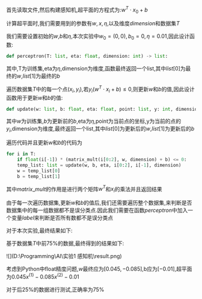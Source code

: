 首先读取文件,然后构建感知机,超平面的方程式为:$w^T \cdot x_0 + b$

计算超平面时,我们需要用到的参数有$w,x,\eta$,以及维度$dimension$和数据集$T$

我们需要设置初始的$w$,$b$和$\eta$,本次实验中$w_0 = (0,0),b_0 = 0,\eta = 0.01$,因此设计函数:

```python
def perceptron(T: list, eta: float, dimension: int) -> list:
```

其中,T为训练集,eta为$\eta$,dimension为维度,函数最终返回一个list,其中$list[0]$为最终的$w$,$list[1]$为最终的$b$



遍历数据集$T$中的每一个点$(x_i,y_i)$,若$y_i(w^T \cdot x_i + b) \leq 0$,则更新$w$和$b$的值,因此设计函数用于更新$w$和$b$的值:

```python
def update(w: list, b: float, eta: float, point: list, y: int, dimension: int) -> list:
```

其中$w$为训练集,$b$为更新前的$b$,eta为$\eta$,point为当前点的坐标,y为当前的点的$y_i$,dimension为维度,最终返回一个list,其中$list[0]$为更新后的$w$,$list[1]$为更新后的$b$



遍历代码并且更新$w$和$b$的代码为

```python
for i in T:
    if float(i[-1]) * (matrix_mult(i[0:2], w, dimension) + b) <= 0:
    temp_list: list = update(w, b, eta, i[0:2], i[-1], dimension)
    w = temp_list[0]
    b = temp_list[1]
```

其中$matrix\_mult$的作用是进行两个矩阵$w^T$和$x_i$的乘法并且返回结果



由于每一次遍历数据集,更新$w$和$b$的值后,我们还需要遍历整个数据集,来判断是否数据集中的每一组数据都不是误分类点.因此我们需要在函数$perceptron$中加入一个变量$label$来判断是否所有数都不是误分类点



对于本次实验,最终结果如下:

基于数据集$T$中前$75\%$的数据,最终得到的结果如下:

![](D:\Programming\AI\实验1 感知机\result.png)

考虑到Python中float精度问题,$w$最终应为$[0.045,-0.085]$,b应为$[-0.01]$,超平面为$0.045x^{(1)}-0.085x^{(2)}-0.01$

对于后$25\%$的数据进行测试,正确率为$75\%$
